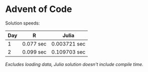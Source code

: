 # Advent of Code

Solution speeds:

| Day | R         | Julia        |
|-----|-----------|--------------|
| 1   | 0.077 sec | 0.003721 sec |
| 2   | 0.099 sec | 0.109703 sec |


*Excludes loading data, Julia solution doesn't include compile time.*
